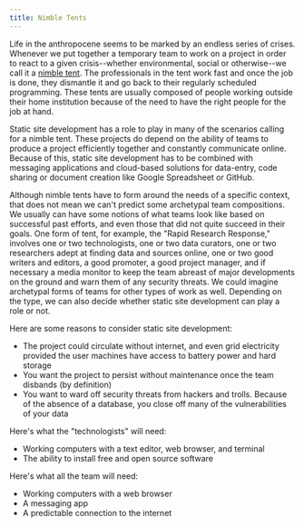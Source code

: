```yaml
---
title: Nimble Tents
---
```


Life in the anthropocene seems to be marked by an endless series of crises.
Whenever we put together a temporary team to work on a project in order to react to a given crisis--whether environmental, social or otherwise--we call it a [nimble tent](https://nimbletents.github.io/).
The professionals in the tent work fast and once the job is done, they dismantle it and go back to their regularly scheduled programming. 
These tents are usually composed of people working outside their home institution because of the need to have the right people for the job at hand. 

Static site development has a role to play in many of the scenarios calling for a nimble tent. 
These projects do depend on the ability of teams to produce a project efficiently together and constantly communicate online. 
Because of this, static site development has to be combined with messaging applications and cloud-based solutions for data-entry, code sharing or document creation like Google Spreadsheet or GitHub. 

Although nimble tents have to form around the needs of a specific context, that does not mean we can't predict some archetypal team compositions. 
We usually can have some notions of what teams look like based on successful past efforts, and even those that did not quite succeed in their goals. 
One form of tent, for example, the "Rapid Research Response," involves one or two technologists, one or two data curators, one or two researchers adept at finding data and sources online, one or two good writers and editors, a good promoter, a good project manager, and if necessary a media monitor to keep the team abreast of major developments on the ground and warn them of any security threats. 
We could imagine archetypal forms of teams for other types of work as well. 
Depending on the type, we can also decide whether static site development can play a role or not. 

Here are some reasons to consider static site development:

- The project could circulate without internet, and even grid electricity provided the user machines have access to battery power and hard storage
- You want the project to persist without maintenance once the team disbands (by definition)
- You want to ward off security threats from hackers and trolls. Because of the absence of a database, you close off many of the vulnerabilities of your data

Here's what the "technologists" will need:

- Working computers with a text editor, web browser, and terminal
- The ability to install free and open source software

Here's what all the team will need:

- Working computers with a web browser
- A messaging app
- A predictable connection to the internet
